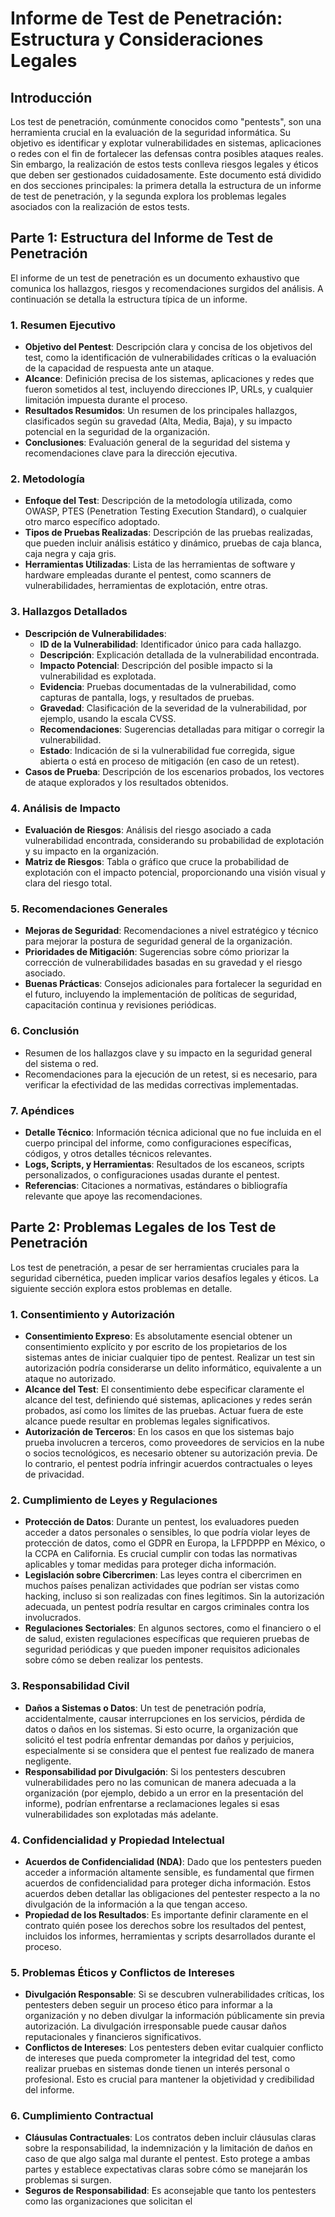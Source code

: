 # **Informe de Test de Penetración: Estructura y Consideraciones Legales**

## **Introducción**

Los test de penetración, comúnmente conocidos como "pentests", son una herramienta crucial en la evaluación de la seguridad informática. Su objetivo es identificar y explotar vulnerabilidades en sistemas, aplicaciones o redes con el fin de fortalecer las defensas contra posibles ataques reales. Sin embargo, la realización de estos tests conlleva riesgos legales y éticos que deben ser gestionados cuidadosamente. Este documento está dividido en dos secciones principales: la primera detalla la estructura de un informe de test de penetración, y la segunda explora los problemas legales asociados con la realización de estos tests.

## **Parte 1: Estructura del Informe de Test de Penetración**

El informe de un test de penetración es un documento exhaustivo que comunica los hallazgos, riesgos y recomendaciones surgidos del análisis. A continuación se detalla la estructura típica de un informe.

### 1. **Resumen Ejecutivo**
   - **Objetivo del Pentest**: Descripción clara y concisa de los objetivos del test, como la identificación de vulnerabilidades críticas o la evaluación de la capacidad de respuesta ante un ataque.
   - **Alcance**: Definición precisa de los sistemas, aplicaciones y redes que fueron sometidos al test, incluyendo direcciones IP, URLs, y cualquier limitación impuesta durante el proceso.
   - **Resultados Resumidos**: Un resumen de los principales hallazgos, clasificados según su gravedad (Alta, Media, Baja), y su impacto potencial en la seguridad de la organización.
   - **Conclusiones**: Evaluación general de la seguridad del sistema y recomendaciones clave para la dirección ejecutiva.

### 2. **Metodología**
   - **Enfoque del Test**: Descripción de la metodología utilizada, como OWASP, PTES (Penetration Testing Execution Standard), o cualquier otro marco específico adoptado.
   - **Tipos de Pruebas Realizadas**: Descripción de las pruebas realizadas, que pueden incluir análisis estático y dinámico, pruebas de caja blanca, caja negra y caja gris.
   - **Herramientas Utilizadas**: Lista de las herramientas de software y hardware empleadas durante el pentest, como scanners de vulnerabilidades, herramientas de explotación, entre otras.

### 3. **Hallazgos Detallados**
   - **Descripción de Vulnerabilidades**: 
     - **ID de la Vulnerabilidad**: Identificador único para cada hallazgo.
     - **Descripción**: Explicación detallada de la vulnerabilidad encontrada.
     - **Impacto Potencial**: Descripción del posible impacto si la vulnerabilidad es explotada.
     - **Evidencia**: Pruebas documentadas de la vulnerabilidad, como capturas de pantalla, logs, y resultados de pruebas.
     - **Gravedad**: Clasificación de la severidad de la vulnerabilidad, por ejemplo, usando la escala CVSS.
     - **Recomendaciones**: Sugerencias detalladas para mitigar o corregir la vulnerabilidad.
     - **Estado**: Indicación de si la vulnerabilidad fue corregida, sigue abierta o está en proceso de mitigación (en caso de un retest).
   - **Casos de Prueba**: Descripción de los escenarios probados, los vectores de ataque explorados y los resultados obtenidos.

### 4. **Análisis de Impacto**
   - **Evaluación de Riesgos**: Análisis del riesgo asociado a cada vulnerabilidad encontrada, considerando su probabilidad de explotación y su impacto en la organización.
   - **Matriz de Riesgos**: Tabla o gráfico que cruce la probabilidad de explotación con el impacto potencial, proporcionando una visión visual y clara del riesgo total.

### 5. **Recomendaciones Generales**
   - **Mejoras de Seguridad**: Recomendaciones a nivel estratégico y técnico para mejorar la postura de seguridad general de la organización.
   - **Prioridades de Mitigación**: Sugerencias sobre cómo priorizar la corrección de vulnerabilidades basadas en su gravedad y el riesgo asociado.
   - **Buenas Prácticas**: Consejos adicionales para fortalecer la seguridad en el futuro, incluyendo la implementación de políticas de seguridad, capacitación continua y revisiones periódicas.

### 6. **Conclusión**
   - Resumen de los hallazgos clave y su impacto en la seguridad general del sistema o red.
   - Recomendaciones para la ejecución de un retest, si es necesario, para verificar la efectividad de las medidas correctivas implementadas.

### 7. **Apéndices**
   - **Detalle Técnico**: Información técnica adicional que no fue incluida en el cuerpo principal del informe, como configuraciones específicas, códigos, y otros detalles técnicos relevantes.
   - **Logs, Scripts, y Herramientas**: Resultados de los escaneos, scripts personalizados, o configuraciones usadas durante el pentest.
   - **Referencias**: Citaciones a normativas, estándares o bibliografía relevante que apoye las recomendaciones.

## **Parte 2: Problemas Legales de los Test de Penetración**

Los test de penetración, a pesar de ser herramientas cruciales para la seguridad cibernética, pueden implicar varios desafíos legales y éticos. La siguiente sección explora estos problemas en detalle.

### 1. **Consentimiento y Autorización**
   - **Consentimiento Expreso**: Es absolutamente esencial obtener un consentimiento explícito y por escrito de los propietarios de los sistemas antes de iniciar cualquier tipo de pentest. Realizar un test sin autorización podría considerarse un delito informático, equivalente a un ataque no autorizado.
   - **Alcance del Test**: El consentimiento debe especificar claramente el alcance del test, definiendo qué sistemas, aplicaciones y redes serán probados, así como los límites de las pruebas. Actuar fuera de este alcance puede resultar en problemas legales significativos.
   - **Autorización de Terceros**: En los casos en que los sistemas bajo prueba involucren a terceros, como proveedores de servicios en la nube o socios tecnológicos, es necesario obtener su autorización previa. De lo contrario, el pentest podría infringir acuerdos contractuales o leyes de privacidad.

### 2. **Cumplimiento de Leyes y Regulaciones**
   - **Protección de Datos**: Durante un pentest, los evaluadores pueden acceder a datos personales o sensibles, lo que podría violar leyes de protección de datos, como el GDPR en Europa, la LFPDPPP en México, o la CCPA en California. Es crucial cumplir con todas las normativas aplicables y tomar medidas para proteger dicha información.
   - **Legislación sobre Cibercrimen**: Las leyes contra el cibercrimen en muchos países penalizan actividades que podrían ser vistas como hacking, incluso si son realizadas con fines legítimos. Sin la autorización adecuada, un pentest podría resultar en cargos criminales contra los involucrados.
   - **Regulaciones Sectoriales**: En algunos sectores, como el financiero o el de salud, existen regulaciones específicas que requieren pruebas de seguridad periódicas y que pueden imponer requisitos adicionales sobre cómo se deben realizar los pentests.

### 3. **Responsabilidad Civil**
   - **Daños a Sistemas o Datos**: Un test de penetración podría, accidentalmente, causar interrupciones en los servicios, pérdida de datos o daños en los sistemas. Si esto ocurre, la organización que solicitó el test podría enfrentar demandas por daños y perjuicios, especialmente si se considera que el pentest fue realizado de manera negligente.
   - **Responsabilidad por Divulgación**: Si los pentesters descubren vulnerabilidades pero no las comunican de manera adecuada a la organización (por ejemplo, debido a un error en la presentación del informe), podrían enfrentarse a reclamaciones legales si esas vulnerabilidades son explotadas más adelante.

### 4. **Confidencialidad y Propiedad Intelectual**
   - **Acuerdos de Confidencialidad (NDA)**: Dado que los pentesters pueden acceder a información altamente sensible, es fundamental que firmen acuerdos de confidencialidad para proteger dicha información. Estos acuerdos deben detallar las obligaciones del pentester respecto a la no divulgación de la información a la que tengan acceso.
   - **Propiedad de los Resultados**: Es importante definir claramente en el contrato quién posee los derechos sobre los resultados del pentest, incluidos los informes, herramientas y scripts desarrollados durante el proceso.

### 5. **Problemas Éticos y Conflictos de Intereses**
   - **Divulgación Responsable**: Si se descubren vulnerabilidades críticas, los pentesters deben seguir un proceso ético para informar a la organización y no deben divulgar la información públicamente sin previa autorización. La divulgación irresponsable puede causar daños reputacionales y financieros significativos.
   - **Conflictos de Intereses**: Los pentesters deben evitar cualquier conflicto de intereses que pueda comprometer la integridad del test, como realizar pruebas en sistemas donde tienen un interés personal o profesional. Esto es crucial para mantener la objetividad y credibilidad del informe.

### 6. **Cumplimiento Contractual**
   - **Cláusulas Contractuales**: Los contratos deben incluir cláusulas claras sobre la responsabilidad, la indemnización y la limitación de daños en caso de que algo salga mal durante el pentest. Esto protege a ambas partes y establece expectativas claras sobre cómo se manejarán los problemas si surgen.
   - **Seguros de Responsabilidad**: Es aconsejable que tanto los pentesters como las organizaciones que solicitan el